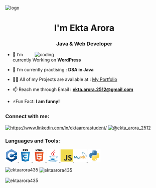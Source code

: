 ![logo](https://media.licdn.com/dms/image/D4D16AQG3tsrVya9Xug/profile-displaybackgroundimage-shrink_350_1400/0/1695491544330?e=1706745600&v=beta&t=VPkk9gmIqzq0assYdTC5_JDXPWwB3y5_G2nGM9-ipOs)

<h1 align="center">I'm Ekta Arora</h1>
<h3 align="center">Java & Web Developer</h3>

<img align="right" alt="coding" width="410" src="https://i.pinimg.com/originals/e7/26/c7/e726c74ac081eed50feee1433d12c998.gif">



- 🔭 I’m currently Working on **WordPress**

- 🌱 I’m currently practising : **DSA in Java**

- 👨‍💻 All of my Projects are available at : [My Portfolio](https://ektaaroraportfolio.netlify.app/)

- 📫 Reach me through Email : **ekta.arora.2512@gmail.com**

- ⚡Fun Fact: **I am funny!**

<h3 align="left">Connect with me:</h3>
<p align="left">
<a href="https://linkedin.com/in/https://www.linkedin.com/in/ektaarorastudent/" target="blank"><img align="center" src="https://raw.githubusercontent.com/rahuldkjain/github-profile-readme-generator/master/src/images/icons/Social/linked-in-alt.svg" alt="https://www.linkedin.com/in/ektaarorastudent/" height="30" width="40" /></a>
<a href="https://www.hackerrank.com/@ekta_arora_2512" target="blank"><img align="center" src="https://raw.githubusercontent.com/rahuldkjain/github-profile-readme-generator/master/src/images/icons/Social/hackerrank.svg" alt="@ekta_arora_2512" height="30" width="40" /></a>
</p>

<h3 align="left">Languages and Tools:</h3>
<p align="left"> <a href="https://www.w3schools.com/cpp/" target="_blank" rel="noreferrer"> <img src="https://raw.githubusercontent.com/devicons/devicon/master/icons/cplusplus/cplusplus-original.svg" alt="cplusplus" width="40" height="40"/> </a> <a href="https://www.w3schools.com/css/" target="_blank" rel="noreferrer"> <img src="https://raw.githubusercontent.com/devicons/devicon/master/icons/css3/css3-original-wordmark.svg" alt="css3" width="40" height="40"/> </a> <a href="https://www.w3.org/html/" target="_blank" rel="noreferrer"> <img src="https://raw.githubusercontent.com/devicons/devicon/master/icons/html5/html5-original-wordmark.svg" alt="html5" width="40" height="40"/> </a> <a href="https://www.java.com" target="_blank" rel="noreferrer"> <img src="https://raw.githubusercontent.com/devicons/devicon/master/icons/java/java-original.svg" alt="java" width="40" height="40"/> </a> <a href="https://developer.mozilla.org/en-US/docs/Web/JavaScript" target="_blank" rel="noreferrer"> <img src="https://raw.githubusercontent.com/devicons/devicon/master/icons/javascript/javascript-original.svg" alt="javascript" width="40" height="40"/> </a> <a href="https://www.mysql.com/" target="_blank" rel="noreferrer"> <img src="https://raw.githubusercontent.com/devicons/devicon/master/icons/mysql/mysql-original-wordmark.svg" alt="mysql" width="40" height="40"/> </a> <a href="https://www.python.org" target="_blank" rel="noreferrer"> <img src="https://raw.githubusercontent.com/devicons/devicon/master/icons/python/python-original.svg" alt="python" width="40" height="40"/> </a> </p>

<p><img align="left" src="https://github-readme-stats.vercel.app/api/top-langs?username=ektaarora435&show_icons=true&locale=en&layout=compact" alt="ektaarora435" /></p>

<p>&nbsp;<img align="center" src="https://github-readme-stats.vercel.app/api?username=ektaarora435&show_icons=true&locale=en" alt="ektaarora435" /></p>

<p><img align="center" src="https://github-readme-streak-stats.herokuapp.com/?user=ektaarora435&" alt="ektaarora435" /></p>
